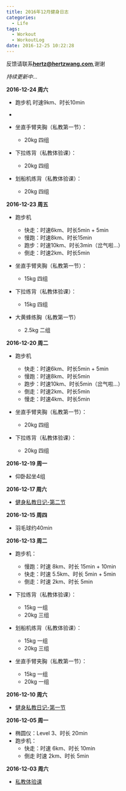 ```yaml
---
title: 2016年12月健身日志
categories:
  - Life
tags:
  - Workout
  - WorkoutLog
date: 2016-12-25 10:22:28
---
```


反馈请联系[**hertz@hertzwang.com**](mailto:hertz@hertzwang.com),谢谢


*持续更新中...*	

**2016-12-24 周六**

* 跑步机 时速9km、时长10min
* 
* 坐直手臂夹胸（私教第一节）：
	* 20kg 四组
	
* 下拉练背（私教体验课）：
	* 20kg 四组 

* 划船机练背（私教体验课）：
	* 20kg 四组

**2016-12-23 周五**

* 跑步机
	* 快走：时速6km、时长5min + 5min
	* 慢跑：时速8km、时长15min
	* 跑步：时速10km、时长3min（岔气啦...）	
	* 倒走：时速2km、时长5min 

* 坐直手臂夹胸（私教第一节）：
	* 15kg 四组

* 下拉练背（私教体验课）：
	* 15kg 四组 
	
* 大黄蜂练胸（私教第一节）
	* 2.5kg 二组

**2016-12-20 周二**

* 跑步机
	* 快走：时速6km、时长5min + 5min
	* 慢跑：时速8km、时长5min
	* 跑步：时速10km、时长5min（岔气啦...）	
	* 倒走：时速2km、时长5min 
	* 慢走：时速4km、时长5min

* 坐直手臂夹胸（私教第一节）：
	* 20kg 四组


* 下拉练背（私教体验课）：
	* 20kg 四组 

<!-- more -->

**2016-12-19 周一**

* 仰卧起坐4组

**2016-12-17 周六**

* [健身私教日记-第二节](https://hertzwang.github.io/WorkoutLesson02.html)

**2016-12-15 周四**

* 羽毛球约40min

**2016-12-13 周二**

* 跑步机：
	* 慢跑：时速 8km、时长 15min + 10min
	* 快走：时速 5.5km、时长 5min + 5min
	* 倒走：时速 2km、时长 5min

* 下拉练背（私教体验课）：
	* 15kg 一组
	* 20kg 三组
	
* 划船机练背（私教体验课）：
	* 15kg 一组
	* 20kg 三组
	
* 坐直手臂夹胸（私教第一节）：
	* 15kg 一组
	* 20kg 一组	


**2016-12-10 周六**

* [健身私教日记-第一节](https://hertzwang.github.io/WorkoutLesson01.html)


**2016-12-05 周一**

* 椭圆仪：Level 3、时长 20min
* 跑步机：
	* 快走：时速 6km、时长 10min
	* 倒走 时速 2km、时长 5min

**2016-12-03 周六**

* [私教体验课](https://hertzwang.github.io/WorkoutLesson00.html)